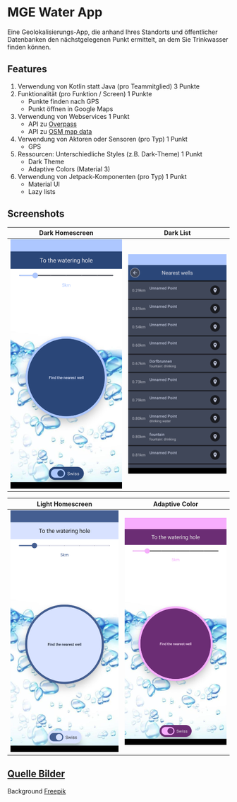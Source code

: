 # MGE Water App
Eine Geolokalisierungs-App, die anhand Ihres Standorts und öffentlicher Datenbanken den nächstgelegenen Punkt ermittelt, an dem Sie Trinkwasser finden können.

## Features
1. Verwendung von Kotlin statt Java (pro Teammitglied)   3 Punkte
2. Funktionalität (pro Funktion / Screen)                1 Punkte
    - Punkte finden nach GPS
    - Punkt öffnen in Google Maps
3. Verwendung von Webservices                            1 Punkt
    - API zu [Overpass](https://wiki.openstreetmap.org/wiki/Overpass_API)
    - API zu [OSM map data](https://wiki.openstreetmap.org/wiki/API_v0.6#Retrieving_map_data_by_bounding_box:_GET_/api/0.6/map)
4. Verwendung von Aktoren oder Sensoren (pro Typ)        1 Punkt
    - GPS
5. Ressourcen: Unterschiedliche Styles (z.B. Dark-Theme) 1 Punkt
   - Dark Theme
   - Adaptive Colors (Material 3)
6. Verwendung von Jetpack-Komponenten (pro Typ)          1 Punkt
   - Material UI
   - Lazy lists

## Screenshots
Dark Homescreen            |  Dark List 
:-------------------------:|:-------------------------:
![App Homescreen standard](/screenshots/homescreen_standard.png)|![App Punkte anzeigen](/screenshots/points.png)

Light Homescreen            |  Adaptive Color
:-------------------------:|:-------------------------:
![App Homescreen light](/screenshots/homescreen_light.png)|![App Homescreen adaptive colors](/screenshots/homescreen_adaptive.png)


## [Quelle Bilder](/app/src/main/res/drawable)
Background [Freepik](https://de.freepik.com/vektoren-kostenlos/kochendes-wasser-abstrakter-hintergrund-mit-luftblasen-auf-fluessiger-oberflaeche_9557343.htm)
